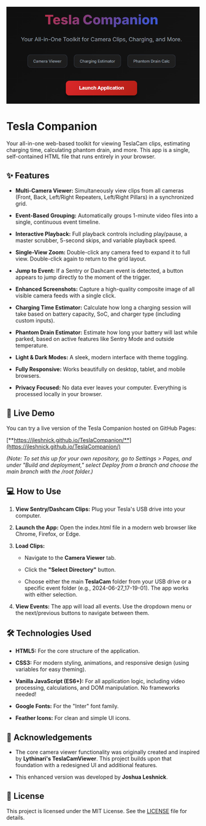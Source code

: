 ![Tesla Companion Screenshot](assets/screenshot-dark.png)

Tesla Companion
===============

Your all-in-one web-based toolkit for viewing TeslaCam clips, estimating charging time, calculating phantom drain, and more. This app is a single, self-contained HTML file that runs entirely in your browser.

✨ Features
----------

*   **Multi-Camera Viewer:** Simultaneously view clips from all cameras (Front, Back, Left/Right Repeaters, Left/Right Pillars) in a synchronized grid.
    
*   **Event-Based Grouping:** Automatically groups 1-minute video files into a single, continuous event timeline.
    
*   **Interactive Playback:** Full playback controls including play/pause, a master scrubber, 5-second skips, and variable playback speed.
    
*   **Single-View Zoom:** Double-click any camera feed to expand it to full view. Double-click again to return to the grid layout.
    
*   **Jump to Event:** If a Sentry or Dashcam event is detected, a button appears to jump directly to the moment of the trigger.
    
*   **Enhanced Screenshots:** Capture a high-quality composite image of all visible camera feeds with a single click.
    
*   **Charging Time Estimator:** Calculate how long a charging session will take based on battery capacity, SoC, and charger type (including custom inputs).
    
*   **Phantom Drain Estimator:** Estimate how long your battery will last while parked, based on active features like Sentry Mode and outside temperature.
    
*   **Light & Dark Modes:** A sleek, modern interface with theme toggling.
    
*   **Fully Responsive:** Works beautifully on desktop, tablet, and mobile browsers.
    
*   **Privacy Focused:** No data ever leaves your computer. Everything is processed locally in your browser.
    

🚀 Live Demo
------------

You can try a live version of the Tesla Companion hosted on GitHub Pages:

[**https://jleshnick.github.io/TeslaCompanion/**](https://jleshnick.github.io/TeslaCompanion/)

_(Note: To set this up for your own repository, go to Settings > Pages, and under "Build and deployment," select Deploy from a branch and choose the main branch with the /root folder.)_

💻 How to Use
-------------

1.  **View Sentry/Dashcam Clips:** Plug your Tesla's USB drive into your computer.
    
2.  **Launch the App:** Open the index.html file in a modern web browser like Chrome, Firefox, or Edge.
    
3.  **Load Clips:**
    
    *   Navigate to the **Camera Viewer** tab.
        
    *   Click the **"Select Directory"** button.
        
    *   Choose either the main **TeslaCam** folder from your USB drive or a specific event folder (e.g., 2024-06-27\_17-19-01). The app works with either selection.
        
4.  **View Events:** The app will load all events. Use the dropdown menu or the next/previous buttons to navigate between them.
    

🛠️ Technologies Used
---------------------

*   **HTML5:** For the core structure of the application.
    
*   **CSS3:** For modern styling, animations, and responsive design (using variables for easy theming).
    
*   **Vanilla JavaScript (ES6+):** For all application logic, including video processing, calculations, and DOM manipulation. No frameworks needed!
    
*   **Google Fonts:** For the "Inter" font family.
    
*   **Feather Icons:** For clean and simple UI icons.
    

🙏 Acknowledgements
-------------------

*   The core camera viewer functionality was originally created and inspired by **Lythinari's TeslaCamViewer**. This project builds upon that foundation with a redesigned UI and additional features.
    
*   This enhanced version was developed by **Joshua Leshnick**.
    

📄 License
----------

This project is licensed under the MIT License. See the [LICENSE](https://www.google.com/search?q=LICENSE) file for details.